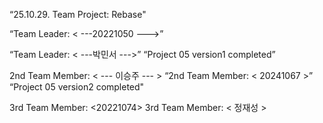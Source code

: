 “25.10.29. Team Project: Rebase"

“Team Leader: < ---20221050 --->”

“Team Leader: < ---박민서 --->”
 “Project 05 version1 completed”

2nd Team Member: < --- 이승주  --- >
“2nd Team Member: < 20241067 >”
“Project 05 version2 completed"

3rd Team Member: <20221074>
3rd Team Member: < 정재성 >
